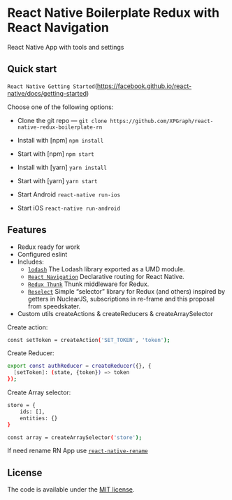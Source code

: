 # React Native Boilerplate Redux with React Navigation
React Native App with tools and settings

## Quick start

`React Native Getting Started`(https://facebook.github.io/react-native/docs/getting-started)

Choose one of the following options:

- Clone the git repo — `git clone
  https://github.com/XPGraph/react-native-redux-boilerplate-rn`


- Install with [npm] `npm install`
- Start with [npm] `npm start`


- Install with [yarn] `yarn install`
- Start with [yarn] `yarn start`

- Start Android `react-native run-ios`
- Start iOS `react-native run-android`

## Features

* Redux ready for work
* Configured eslint
* Includes:
  * [`lodash`](https://lodash.com)
    The Lodash library exported as a UMD module.
  * [`React Navigation`](https://reactnavigation.org/docs/en/getting-started.html) Declarative routing for React Native.
  * [`Redux Thunk`](https://github.com/reduxjs/redux-thunk) 
    Thunk middleware for Redux.
  * [`Reselect`](https://github.com/reduxjs/reselect) Simple “selector” library for Redux (and others) inspired by getters in NuclearJS, subscriptions in re-frame and this proposal from speedskater.
* Custom utils createActions & createReducers & createArraySelector
  
Create action:
```sh
const setToken = createAction('SET_TOKEN', 'token');
```

Create Reducer:
```sh
export const authReducer = createReducer({}, {
  [setToken]: (state, {token}) => token
});
```

Create Array selector: 
```sh
store = {
    ids: [],
    entities: {}
}

const array = createArraySelector('store');
```
If need rename RN App use [`react-native-rename`](https://github.com/junedomingo/react-native-rename)

## License

The code is available under the [MIT license](LICENSE).
